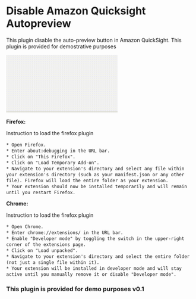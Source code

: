# Disable Amazon Quicksight Autopreview
This plugin disable the auto-preview button in Amazon QuickSight. This plugin is provided for demostrative purposes


<img src="demo.gif" alt="Demo" width="300"/>

**Firefox:**

Instruction to load the firefox plugin

    * Open Firefox.
    * Enter about:debugging in the URL bar.
    * Click on "This Firefox".
    * Click on "Load Temporary Add-on".
    * Navigate to your extension's directory and select any file within your extension's directory (such as your manifest.json or any other file). Firefox will load the entire folder as your extension.
    * Your extension should now be installed temporarily and will remain until you restart Firefox.

**Chrome:**

Instruction to load the firefox plugin

    * Open Chrome.
    * Enter chrome://extensions/ in the URL bar.
    * Enable "Developer mode" by toggling the switch in the upper-right corner of the extensions page.
    * Click on "Load unpacked".
    * Navigate to your extension's directory and select the entire folder (not just a single file within it).
    * Your extension will be installed in developer mode and will stay active until you manually remove it or disable "Developer mode".



### This plugin is provided for demo purposes v0.1
